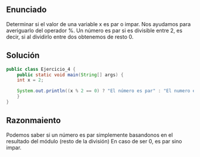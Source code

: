 ## Enunciado
Determinar si el valor de una variable x es par o impar. Nos ayudamos para averiguarlo
del operador %. Un número es par si es divisible entre 2, es decir, si al dividirlo entre
dos obtenemos de resto 0.

## Solución

 
```java
public class Ejercicio_4 {
    public static void main(String[] args) { 
    int x = 2;

    System.out.println((x % 2 == 0) ? "El número es par" : "El numero es impar");
    }
}
```


## Razonmaiento

Podemos saber si un número es par simplemente basandonos en el resultado del módulo (resto de la división) En caso de ser 0, es par sino impar.